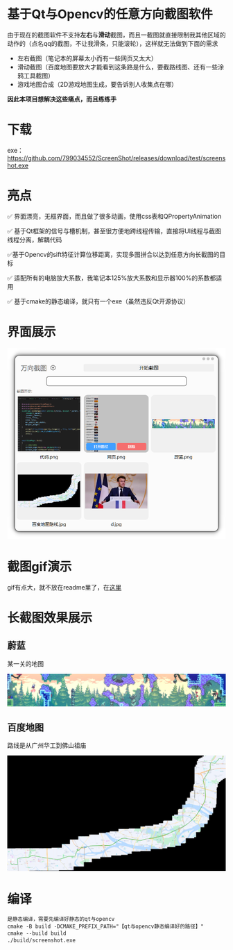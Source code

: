 # 基于Qt与Opencv的任意方向截图软件

由于现在的截图软件不支持**左右**与**滑动**截图，而且一截图就直接限制我其他区域的动作的（点名qq的截图，不让我滑条，只能滚轮），这样就无法做到下面的需求

* 左右截图（笔记本的屏幕太小而有一些网页又太大）
* 滑动截图（百度地图要放大才能看到这条路是什么，要截路线图、还有一些涂鸦工具截图）
* 游戏地图合成（2D游戏地图生成，要告诉别人收集点在哪）

**因此本项目想解决这些痛点，而且练练手**

# 下载

exe：https://github.com/799034552/ScreenShot/releases/download/test/screenshot.exe

# 亮点

✅ 界面漂亮，无框界面，而且做了很多动画，使用css表和QPropertyAnimation

✅ 基于Qt框架的信号与槽机制，甚至很方便地跨线程传输，直接将UI线程与截图线程分离，解耦代码

✅基于Opencv的sift特征计算位移距离，实现多图拼合以达到任意方向长截图的目标

✅ 适配所有的电脑放大系数，我笔记本125%放大系数和显示器100%的系数都适用

✅ 基于cmake的静态编译，就只有一个exe（虽然违反Qt开源协议）

# 界面展示

![image-20240305163510950](Readme.assets/image-20240305163510950.png)

# 截图gif演示

gif有点大，就不放在readme里了，在[这里](Readme.assets/功能.gif)



# 长截图效果展示

## 蔚蓝

某一关的地图

![蔚蓝](Readme.assets/蔚蓝.png)

## 百度地图

路线是从广州华工到佛山祖庙

![百度地图路线](Readme.assets/百度地图路线.jpg)



# 编译

```
是静态编译，需要先编译好静态的qt与opencv
cmake -B build -DCMAKE_PREFIX_PATH="【qt与opencv静态编译好的路径】"
cmake --build build
./build/screenshot.exe
```

